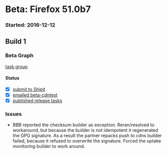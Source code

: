 # Beta: Firefox 51.0b7

### Started: 2016-12-12

## Build 1

### Beta Graph
[task group](https://tools.taskcluster.net/push-inspector/#/mp0Fij92SbS8QyOgvrrUqg)


#### Status
- [x] [submit to Shipit](https://wiki.mozilla.org/Release:Release_Automation_on_Mercurial:Starting_a_Release#Submit_to_Ship_It)
- [x] [emailed beta-cdntest](../how-tos/relpro.md#1-email-drivers-re-release-live-on-test-channel)
- [x] [published release tasks](../how-tos/relpro.md#3-publish-release)

### Issues
- BBB reported the checksum builder as exception. Reran/resolved to workaround, but because the builder is not idempotent it regenerated the GPG signature. As a result the partner repacks push to cdns builder failed, because it refused to overwrite the signature. Forced the uptake monitoring builder to work around.


